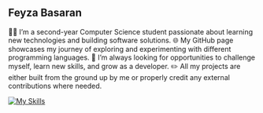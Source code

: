 ## Feyza Basaran

:woman_technologist: I’m a second-year Computer Science student passionate about learning new technologies and building software solutions. 
:globe_with_meridians: My GitHub page showcases my journey of exploring and experimenting with different programming languages. 
:dart: I’m always looking for opportunities to challenge myself, learn new skills, and grow as a developer. 
:pencil2: All my projects are either built from the ground up by me or properly credit any external contributions where needed.

[![My Skills](https://skillicons.dev/icons?i=js,html,css,wasm)](https://skillicons.dev)

